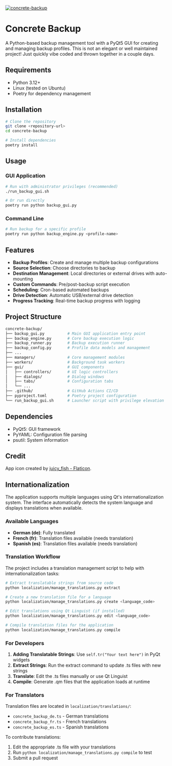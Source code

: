 [![concrete-backup](https://snapcraft.io/concrete-backup/badge.svg)](https://snapcraft.io/concrete-backup)

# Concrete Backup

A Python-based backup management tool with a PyQt5 GUI for creating and managing backup profiles. This is not an elegant or well maintained project! Just quickly vibe coded and thrown together in a couple days.

## Requirements

- Python 3.12+
- Linux (tested on Ubuntu)
- Poetry for dependency management

## Installation

```bash
# Clone the repository
git clone <repository-url>
cd concrete-backup

# Install dependencies
poetry install
```

## Usage

### GUI Application

```bash
# Run with administrator privileges (recommended)
./run_backup_gui.sh

# Or run directly
poetry run python backup_gui.py
```

### Command Line

```bash
# Run backup for a specific profile
poetry run python backup_engine.py <profile-name>
```

## Features

- **Backup Profiles**: Create and manage multiple backup configurations
- **Source Selection**: Choose directories to backup
- **Destination Management**: Local directories or external drives with auto-mounting
- **Custom Commands**: Pre/post-backup script execution  
- **Scheduling**: Cron-based automated backups
- **Drive Detection**: Automatic USB/external drive detection
- **Progress Tracking**: Real-time backup progress with logging

## Project Structure

```bash
concrete-backup/
├── backup_gui.py          # Main GUI application entry point
├── backup_engine.py       # Core backup execution logic
├── backup_runner.py       # Backup execution runner
├── backup_config.py       # Profile data models and management
├── ...
├── managers/              # Core management modules
├── workers/               # Background task workers
├── gui/                   # GUI components
│   ├── controllers/       # UI logic controllers
│   ├── dialogs/           # Dialog windows
│   ├── tabs/              # Configuration tabs
│   └── ...
├── .github/               # GitHub Actions CI/CD
├── pyproject.toml         # Poetry project configuration
└── run_backup_gui.sh      # Launcher script with privilege elevation
```

## Dependencies

- PyQt5: GUI framework
- PyYAML: Configuration file parsing
- psutil: System information

## Credit
App icon created by [juicy_fish - Flaticon](https://www.flaticon.com/free-icons/firewall).

## Internationalization

The application supports multiple languages using Qt's internationalization system. The interface automatically detects the system language and displays translations when available.

### Available Languages

- **German (de)**: Fully translated
- **French (fr)**: Translation files available (needs translation)
- **Spanish (es)**: Translation files available (needs translation)

### Translation Workflow

The project includes a translation management script to help with internationalization tasks:

```bash
# Extract translatable strings from source code
python localization/manage_translations.py extract

# Create a new translation file for a language
python localization/manage_translations.py create <language_code>

# Edit translations using Qt Linguist (if installed)
python localization/manage_translations.py edit <language_code>

# Compile translation files for the application
python localization/manage_translations.py compile
```

### For Developers

1. **Adding Translatable Strings**: Use `self.tr("Your text here")` in PyQt widgets
2. **Extract Strings**: Run the extract command to update .ts files with new strings
3. **Translate**: Edit the .ts files manually or use Qt Linguist
4. **Compile**: Generate .qm files that the application loads at runtime

### For Translators

Translation files are located in `localization/translations/`:
- `concrete_backup_de.ts` - German translations
- `concrete_backup_fr.ts` - French translations  
- `concrete_backup_es.ts` - Spanish translations

To contribute translations:
1. Edit the appropriate .ts file with your translations
2. Run `python localization/manage_translations.py compile` to test
3. Submit a pull request
